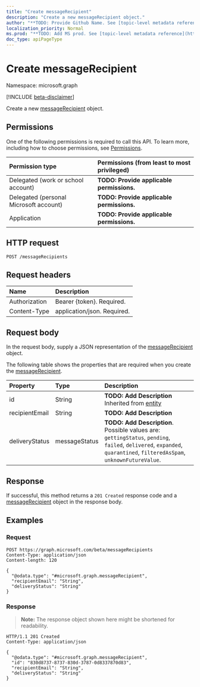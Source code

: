 ```yaml
---
title: "Create messageRecipient"
description: "Create a new messageRecipient object."
author: "**TODO: Provide Github Name. See [topic-level metadata reference](https://msgo.azurewebsites.net/add/document/guidelines/metadata.html#topic-level-metadata)**"
localization_priority: Normal
ms.prod: "**TODO: Add MS prod. See [topic-level metadata reference](https://msgo.azurewebsites.net/add/document/guidelines/metadata.html#topic-level-metadata)**"
doc_type: apiPageType
---
```


# Create messageRecipient
Namespace: microsoft.graph

[!INCLUDE [beta-disclaimer](../../includes/beta-disclaimer.md)]

Create a new [messageRecipient](../resources/messagerecipient.md) object.

## Permissions
One of the following permissions is required to call this API. To learn more, including how to choose permissions, see [Permissions](/graph/permissions-reference).

|Permission type|Permissions (from least to most privileged)|
|:---|:---|
|Delegated (work or school account)|**TODO: Provide applicable permissions.**|
|Delegated (personal Microsoft account)|**TODO: Provide applicable permissions.**|
|Application|**TODO: Provide applicable permissions.**|

## HTTP request

<!-- {
  "blockType": "ignored"
}
-->
``` http
POST /messageRecipients
```

## Request headers
|Name|Description|
|:---|:---|
|Authorization|Bearer {token}. Required.|
|Content-Type|application/json. Required.|

## Request body
In the request body, supply a JSON representation of the [messageRecipient](../resources/messagerecipient.md) object.

The following table shows the properties that are required when you create the [messageRecipient](../resources/messagerecipient.md).

|Property|Type|Description|
|:---|:---|:---|
|id|String|**TODO: Add Description** Inherited from [entity](../resources/entity.md)|
|recipientEmail|String|**TODO: Add Description**|
|deliveryStatus|messageStatus|**TODO: Add Description**. Possible values are: `gettingStatus`, `pending`, `failed`, `delivered`, `expanded`, `quarantined`, `filteredAsSpam`, `unknownFutureValue`.|



## Response

If successful, this method returns a `201 Created` response code and a [messageRecipient](../resources/messagerecipient.md) object in the response body.

## Examples

### Request
<!-- {
  "blockType": "request",
  "name": "create_messagerecipient_from_messagerecipients"
}
-->
``` http
POST https://graph.microsoft.com/beta/messageRecipients
Content-Type: application/json
Content-length: 120

{
  "@odata.type": "#microsoft.graph.messageRecipient",
  "recipientEmail": "String",
  "deliveryStatus": "String"
}
```


### Response
>**Note:** The response object shown here might be shortened for readability.
<!-- {
  "blockType": "response",
  "truncated": true,
  "@odata.type": "microsoft.graph.messageRecipient"
}
-->
``` http
HTTP/1.1 201 Created
Content-Type: application/json

{
  "@odata.type": "#microsoft.graph.messageRecipient",
  "id": "830d8737-8737-830d-3787-0d8337870d83",
  "recipientEmail": "String",
  "deliveryStatus": "String"
}
```


